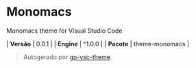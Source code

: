 # Monomacs

Monomacs theme for Visual Studio Code

| **Versão** | 0.0.1 |
| **Engine** | ^1.0.0 |
| **Pacote** | theme-monomacs |

> Autogerado por [go-vsc-theme](https://github.com/natalbu/go-vsc-theme).
